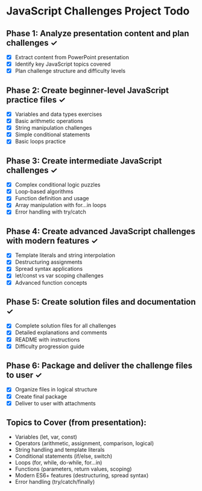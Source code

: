 # JavaScript Challenges Project Todo

## Phase 1: Analyze presentation content and plan challenges ✓
- [x] Extract content from PowerPoint presentation
- [x] Identify key JavaScript topics covered
- [x] Plan challenge structure and difficulty levels

## Phase 2: Create beginner-level JavaScript practice files ✓
- [x] Variables and data types exercises
- [x] Basic arithmetic operations
- [x] String manipulation challenges
- [x] Simple conditional statements
- [x] Basic loops practice

## Phase 3: Create intermediate JavaScript challenges ✓
- [x] Complex conditional logic puzzles
- [x] Loop-based algorithms
- [x] Function definition and usage
- [x] Array manipulation with for...in loops
- [x] Error handling with try/catch

## Phase 4: Create advanced JavaScript challenges with modern features ✓
- [x] Template literals and string interpolation
- [x] Destructuring assignments
- [x] Spread syntax applications
- [x] let/const vs var scoping challenges
- [x] Advanced function concepts

## Phase 5: Create solution files and documentation ✓
- [x] Complete solution files for all challenges
- [x] Detailed explanations and comments
- [x] README with instructions
- [x] Difficulty progression guide

## Phase 6: Package and deliver the challenge files to user ✓
- [x] Organize files in logical structure
- [x] Create final package
- [x] Deliver to user with attachments

## Topics to Cover (from presentation):
- Variables (let, var, const)
- Operators (arithmetic, assignment, comparison, logical)
- String handling and template literals
- Conditional statements (if/else, switch)
- Loops (for, while, do-while, for...in)
- Functions (parameters, return values, scoping)
- Modern ES6+ features (destructuring, spread syntax)
- Error handling (try/catch/finally)


